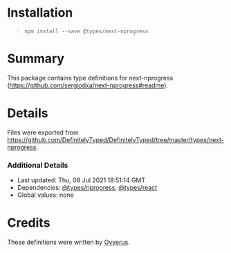 # Installation
> `npm install --save @types/next-nprogress`

# Summary
This package contains type definitions for next-nprogress (https://github.com/sergiodxa/next-nprogress#readme).

# Details
Files were exported from https://github.com/DefinitelyTyped/DefinitelyTyped/tree/master/types/next-nprogress.

### Additional Details
 * Last updated: Thu, 08 Jul 2021 18:51:14 GMT
 * Dependencies: [@types/nprogress](https://npmjs.com/package/@types/nprogress), [@types/react](https://npmjs.com/package/@types/react)
 * Global values: none

# Credits
These definitions were written by [Ovyerus](https://github.com/Ovyerus).
